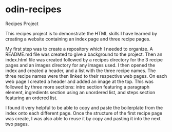# odin-recipes
Recipes Project

This recipes project is to demonstrate the HTML skills I have learned by creating a website containing an index page and three recipe pages. 

My first step was to create a repository which I needed to organize. A README.md file was created to give a background to the project. Then an index.html file was created followed by a recipes directory for the 3 recipe pages and an images directory for any images used. I then opened the index and created a header, and a list with the three recipe names. The three recipe names were then linked to their respective web pages. On each web page I created a header and added an image at the top. This was followed by three more sections: intro section featuring a paragraph element, ingredients section using an unordered list, and steps section featuring an ordered list. 

I found it very helpful to be able to copy and paste the boilerplate from the index onto each different page. Once the structure of the first recipe page was create, I was also able to reuse it by copy and pasting it into the next two pages.